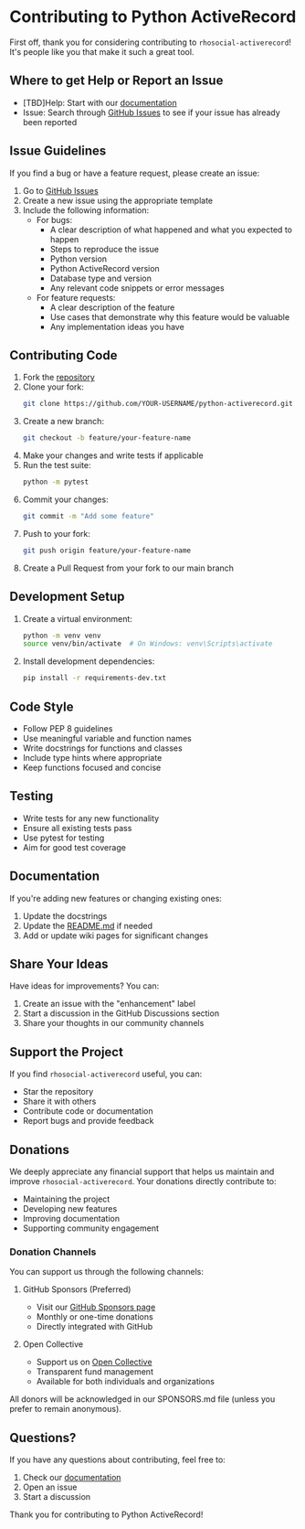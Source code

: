 # Contributing to Python ActiveRecord

First off, thank you for considering contributing to `rhosocial-activerecord`! It's people like you that make it such a great tool.

## Where to get Help or Report an Issue

* [TBD]Help: Start with our [documentation](https://github.com/rhosoocial/python-activerecord/wiki/)
* Issue: Search through [GitHub Issues](https://github.com/rhosoocial/python-activerecord/issues) to see if your issue has already been reported

## Issue Guidelines

If you find a bug or have a feature request, please create an issue:

1. Go to [GitHub Issues](https://github.com/rhosoocial/python-activerecord/issues)
2. Create a new issue using the appropriate template
3. Include the following information:
   - For bugs:
     * A clear description of what happened and what you expected to happen
     * Steps to reproduce the issue
     * Python version
     * Python ActiveRecord version
     * Database type and version
     * Any relevant code snippets or error messages
   - For feature requests:
     * A clear description of the feature
     * Use cases that demonstrate why this feature would be valuable
     * Any implementation ideas you have

## Contributing Code

1. Fork the [repository](https://github.com/rhosoocial/python-activerecord)
2. Clone your fork:
   ```bash
   git clone https://github.com/YOUR-USERNAME/python-activerecord.git
   ```
3. Create a new branch:
   ```bash
   git checkout -b feature/your-feature-name
   ```
4. Make your changes and write tests if applicable
5. Run the test suite:
   ```bash
   python -m pytest
   ```
6. Commit your changes:
   ```bash
   git commit -m "Add some feature"
   ```
7. Push to your fork:
   ```bash
   git push origin feature/your-feature-name
   ```
8. Create a Pull Request from your fork to our main branch

## Development Setup

1. Create a virtual environment:
   ```bash
   python -m venv venv
   source venv/bin/activate  # On Windows: venv\Scripts\activate
   ```
2. Install development dependencies:
   ```bash
   pip install -r requirements-dev.txt
   ```

## Code Style

* Follow PEP 8 guidelines
* Use meaningful variable and function names
* Write docstrings for functions and classes
* Include type hints where appropriate
* Keep functions focused and concise

## Testing

* Write tests for any new functionality
* Ensure all existing tests pass
* Use pytest for testing
* Aim for good test coverage

## Documentation

If you're adding new features or changing existing ones:

1. Update the docstrings
2. Update the [README.md](README.md) if needed
3. Add or update wiki pages for significant changes

## Share Your Ideas

Have ideas for improvements? You can:

1. Create an issue with the "enhancement" label
2. Start a discussion in the GitHub Discussions section
3. Share your thoughts in our community channels

## Support the Project

If you find `rhosocial-activerecord` useful, you can:

* Star the repository
* Share it with others
* Contribute code or documentation
* Report bugs and provide feedback

## Donations

We deeply appreciate any financial support that helps us maintain and improve `rhosocial-activerecord`.
Your donations directly contribute to:

* Maintaining the project
* Developing new features
* Improving documentation
* Supporting community engagement

### Donation Channels

You can support us through the following channels:

1. GitHub Sponsors (Preferred)
   * Visit our [GitHub Sponsors page](https://github.com/sponsors/rhosoocial)
   * Monthly or one-time donations
   * Directly integrated with GitHub

2. Open Collective
   * Support us on [Open Collective](https://opencollective.com/rhosocial-activerecord)
   * Transparent fund management
   * Available for both individuals and organizations

All donors will be acknowledged in our SPONSORS.md file (unless you prefer to remain anonymous).

## Questions?

If you have any questions about contributing, feel free to:

1. Check our [documentation](https://github.com/rhosoocial/python-activerecord/wiki)
2. Open an issue
3. Start a discussion

Thank you for contributing to Python ActiveRecord!
